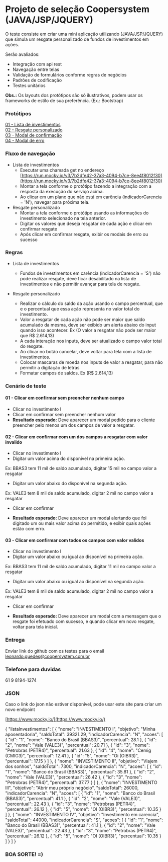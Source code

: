 # Projeto de seleção Coopersystem (JAVA/JSP/JQUERY)
  
O teste consiste em criar uma mini aplicação utilizando (JAVA/JSP/JQUERY) que simula um resgate personalizado de fundos de investimentos em ações.  
  
Serão avaliados:  
* Integração com api rest
* Navegação entre telas  
* Validação de formulários conforme regras de negócios  
* Padrões de codificação  
* Testes unitários
	
 
**Obs.:** Os layouts dos protótipos são só ilustrativos, podem usar os frameworks de estilo de sua preferência. (Ex.: Bootstrap)
  
### Protótipos   
[01 - Lista de investimentos](https://raw.githubusercontent.com/leonardo-coopersystem/avaliacao-coopersystem/master/prototipos-web/01%20-%20Lista%20de%20investimentos.png)   
[02 - Resgate personalizado](https://raw.githubusercontent.com/leonardo-coopersystem/avaliacao-coopersystem/master/prototipos-web/02%20-%20Resgate.png)   
[03 - Modal de confirmação](https://raw.githubusercontent.com/leonardo-coopersystem/avaliacao-coopersystem/master/prototipos-web/03%20-%20Modal%20sucesso.png)   
[04 - Modal de erro](https://raw.githubusercontent.com/leonardo-coopersystem/avaliacao-coopersystem/master/prototipos-web/04%20-%20Modal%20erro.png)   
  
  
### Fluxo de navegação  
* Lista de investimentos  
	* Executar uma chamada get no endereço [https://run.mocky.io/v3/7b2dfe42-37a3-4094-b7ce-8ee4f8012f30](https://run.mocky.io/v3/7b2dfe42-37a3-4094-b7ce-8ee4f8012f30)
	* Montar a  tela conforme o protótipo fazendo a integração com a resposta da execução do serviço acima.
	* Ao clicar em um plano que  não está em carência (indicadorCarencia = 'N'), navegar para próxima tela. 
*  Resgate personalizado  
	 * Montar a  tela conforme o protótipo usando as informações do investimento selecionado na tela anterior.
	 * Digitar os valores que deseja resgatar de cada ação e clicar em confirmar resgate
	 * Após clicar em confirmar resgate, exibir os modais de erro ou sucesso

### Regras 
* Lista de investimentos  
	* Fundos de investimentos em carência (indicadorCarencia = 'S') não pode realizar resgate, deve ficar desabilitado na lista de investimentos e não 
	permitir avançar para tela de resgate.  
  
* Resgate personalizado  
	* Realizar o cálculo do saldo da ação usando o campo percentual, que e o percentual que essa ação representa no valor total do investimento.
	* Valor a resgatar de cada ação não pode ser maior que saldo acumulado da mesma, deve ser exibido um alerta abaixo do input quando isso acontecer. 
	Ex (O valor a resgatar não pode ser maior que R$ 2.614,13) 
	* A cada interação nos inputs, deve ser atualizado o campo valor total do resgate.  
	* Ao clicar no botão cancelar, deve voltar para tela com a lista de investimentos.
	* Colocar mascaras de moeda nos inputs de valor a resgatar, para não permitir a digitação de letras
	* Formatar campos de saldos. Ex (R$ 2.614,13)

### Cenário de teste

#### 01 - Clicar em confirmar sem preencher nenhum campo
- Clicar no investimento I
- Clicar em confirmar sem preencher nenhum valor
- **Resultado esperado:** Deve aparecer um modal pedido para o cliente preencher pelo menos um dos campos de valor a resgatar.


#### 02 - Clicar em confirmar com um dos campos a resgatar com valor invalido
- Clicar no investimento I
- Digitar um valor acima do disponível na primeira ação.

Ex: BBAS3 tem 11 mil de saldo acumulado, digitar 15 mil no campo valor a resgatar


- Digitar um valor abaixo do disponível na segunda ação.

Ex: VALE3 tem 8 mil de saldo acumulado, digitar 2 mil no campo valor a resgatar

- Clicar em confirmar

- **Resultado esperado:** Deve aparecer um modal alertando que foi digitado um ou mais valor acima do permitido, e exibir quais
ações estão com erro.


#### 03 - Clicar em confirmar com todos os campos com valor validos
- Clicar no investimento I
- Digitar um valor abaixo ou igual ao disponível na primeira ação.

Ex: BBAS3 tem 11 mil de saldo acumulado, digitar 11 mil no campo valor a resgatar


- Digitar um valor abaixo ou igual ao disponível na segunda ação.

Ex: VALE3 tem 8 mil de saldo acumulado, digitar 2 mil no campo valor a resgatar

- Clicar em confirmar

- **Resultado esperado:** Deve aparecer um modal com a mensagem que o resgate foi efetuado com sucesso, e quando clicar em novo resgate, voltar para tela inicial.


### Entrega
Enviar link do github com os testes para o email
leonardo.guedes@coopersystem.com.br

### Telefone para duvidas
61 9 8194-1274

### JSON

Caso o link do json não estiver disponível, pode usar este site para criar um novo endpoint

[https://www.mocky.io/](https://www.mocky.io/)

{
  "listaInvestimentos": [
    {
      "nome": "INVESTIMENTO I",
      "objetivo": "Minha aposentadoria",
      "saldoTotal": 39321.29,
      "indicadorCarencia": "N",
      "acoes": [
        {
          "id": "1",
          "nome": "Banco do Brasil (BBAS3)",
          "percentual": 28.1
        },
        {
          "id": "2",
          "nome": "Vale (VALE3)",
          "percentual": 20.71
        },
        {
          "id": "3",
          "nome": "Petrobras (PETR4)",
          "percentual": 21.63
        },
        {
          "id": "4",
          "nome": "Cemig (CMIG3)",
          "percentual": 12.41
        },
        {
          "id": "5",
          "nome": "Oi (OIBR3)",
          "percentual": 17.15
        }
      ]
    },
    {
      "nome": "INVESTIMENTO II",
      "objetivo": "Viajem dos sonhos",
      "saldoTotal": 7300,
      "indicadorCarencia": "N",
      "acoes": [
        {
          "id": "1",
          "nome": "Banco do Brasil (BBAS3)",
          "percentual": 35.81
        },
        {
          "id": "2",
          "nome": "Vale (VALE3)",
          "percentual": 26.42
        },
        {
          "id": "3",
          "nome": "Petrobras (PETR4)",
          "percentual": 37.77
        }
      ]
    },
    {
      "nome": "INVESTIMENTO III",
      "objetivo": "Abrir meu próprio negócio",
      "saldoTotal": 26000,
      "indicadorCarencia": "N",
      "acoes": [
        {
          "id": "1",
          "nome": "Banco do Brasil (BBAS3)",
          "percentual": 41.1
        },
        {
          "id": "2",
          "nome": "Vale (VALE3)",
          "percentual": 22.43
        },
        {
          "id": "3",
          "nome": "Petrobras (PETR4)",
          "percentual": 26.12
        },
        {
          "id": "5",
          "nome": "OI (OIBR3)",
          "percentual": 10.35
        }
      ]
    },
    {
      "nome": "INVESTIMENTO IV",
      "objetivo": "Investimento em carencia",
      "saldoTotal": 44000,
      "indicadorCarencia": "S",
      "acoes": [
        {
          "id": "1",
          "nome": "Banco do Brasil (BBAS3)",
          "percentual": 41.1
        },
        {
          "id": "2",
          "nome": "Vale (VALE3)",
          "percentual": 22.43
        },
        {
          "id": "3",
          "nome": "Petrobras (PETR4)",
          "percentual": 26.12
        },
        {
          "id": "5",
          "nome": "OI (OIBR3)",
          "percentual": 10.35
        }
      ]
    }
  ]
}

### BOA SORTE! =)
